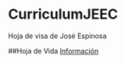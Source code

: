 # CurriculumJEEC
Hoja de visa de José Espinosa

##Hoja de Vida
[Información](https://Jeec4444.github.io/CURRICULUMJEEC)